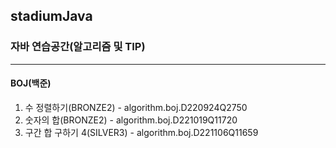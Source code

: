 ## stadiumJava
### 자바 연습공간(알고리즘 및 TIP)
***
#### BOJ(백준)
1. 수 정렬하기(BRONZE2) - algorithm.boj.D220924Q2750
2. 숫자의 합(BRONZE2) - algorithm.boj.D221019Q11720
3. 구간 합 구하기 4(SILVER3) - algorithm.boj.D221106Q11659